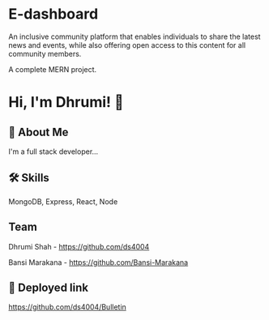 # E-dashboard
An inclusive community platform that enables individuals to share the latest news and events, while also offering open access to this content for all community members.

A complete MERN project.

# Hi, I'm Dhrumi! 👋


## 🚀 About Me
I'm a full stack developer...
## 🛠 Skills
MongoDB, Express, React, Node

## Team
Dhrumi Shah - https://github.com/ds4004

Bansi Marakana - https://github.com/Bansi-Marakana
## 🔗 Deployed link
https://github.com/ds4004/Bulletin

